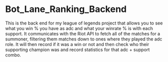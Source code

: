 # Bot_Lane_Ranking_Backend
This is the back end for my league of legends project that allows you to see what you win % you have as adc and what your winrate % is with each support. It communicates with the Riot API to fetch all of the matches for a summoner, filtering them matches down to ones where they played the adc role. It will then record if it was a win or not and then check who their supporting champion was and record statistics for that adc + support combo. 
